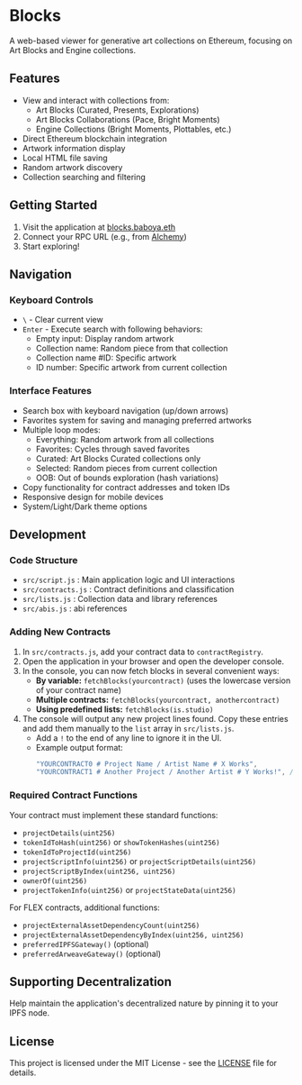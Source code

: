 # Blocks

A web-based viewer for generative art collections on Ethereum, focusing on Art Blocks and Engine collections.

## Features

- View and interact with collections from:
  - Art Blocks (Curated, Presents, Explorations)
  - Art Blocks Collaborations (Pace, Bright Moments)
  - Engine Collections (Bright Moments, Plottables, etc.)
- Direct Ethereum blockchain integration
- Artwork information display
- Local HTML file saving
- Random artwork discovery
- Collection searching and filtering

## Getting Started

1. Visit the application at [blocks.baboya.eth](https://blocks.baboya.eth.limo)
2. Connect your RPC URL (e.g., from [Alchemy](https://alchemy.com))
3. Start exploring!

## Navigation

### Keyboard Controls
- `\` - Clear current view
- `Enter` - Execute search with following behaviors:
  - Empty input: Display random artwork
  - Collection name: Random piece from that collection
  - Collection name #ID: Specific artwork
  - ID number: Specific artwork from current collection

### Interface Features
- Search box with keyboard navigation (up/down arrows)
- Favorites system for saving and managing preferred artworks
- Multiple loop modes:
  - Everything: Random artwork from all collections
  - Favorites: Cycles through saved favorites
  - Curated: Art Blocks Curated collections only
  - Selected: Random pieces from current collection
  - OOB: Out of bounds exploration (hash variations)
- Copy functionality for contract addresses and token IDs
- Responsive design for mobile devices
- System/Light/Dark theme options

## Development

### Code Structure

- `src/script.js` : Main application logic and UI interactions
- `src/contracts.js` : Contract definitions and classification
- `src/lists.js` : Collection data and library references
- `src/abis.js` : abi references

### Adding New Contracts

1. In `src/contracts.js`, add your contract data to `contractRegistry`.
2. Open the application in your browser and open the developer console.
3. In the console, you can now fetch blocks in several convenient ways:
    - **By variable:** `fetchBlocks(yourcontract)` (uses the lowercase version of your contract name)
    - **Multiple contracts:** `fetchBlocks(yourcontract, anothercontract)`
    - **Using predefined lists:** `fetchBlocks(is.studio)`
4. The console will output any new project lines found. Copy these entries and add them manually to the `list` array in `src/lists.js`.
    - Add a `!` to the end of any line to ignore it in the UI.
    - Example output format:
      ```js
      "YOURCONTRACT0 # Project Name / Artist Name # X Works",
      "YOURCONTRACT1 # Another Project / Another Artist # Y Works!", // '!' ignores this line
      ```

### Required Contract Functions

Your contract must implement these standard functions:
- `projectDetails(uint256)`
- `tokenIdToHash(uint256)` or `showTokenHashes(uint256)`
- `tokenIdToProjectId(uint256)`
- `projectScriptInfo(uint256)` or `projectScriptDetails(uint256)`
- `projectScriptByIndex(uint256, uint256)`
- `ownerOf(uint256)`
- `projectTokenInfo(uint256)` or `projectStateData(uint256)`

For FLEX contracts, additional functions:
- `projectExternalAssetDependencyCount(uint256)`
- `projectExternalAssetDependencyByIndex(uint256, uint256)`
- `preferredIPFSGateway()` (optional)
- `preferredArweaveGateway()` (optional)

## Supporting Decentralization

Help maintain the application's decentralized nature by pinning it to your IPFS node.

## License

This project is licensed under the MIT License - see the [LICENSE](LICENSE) file for details.
